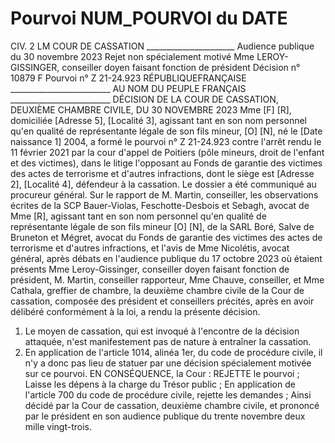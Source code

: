 # Pourvoi NUM_POURVOI du DATE

CIV. 2
LM
COUR DE CASSATION ______________________
Audience publique du 30 novembre 2023
Rejet non spécialement motivé
Mme LEROY-GISSINGER, conseiller doyen faisant fonction de président
Décision n° 10879 F
Pourvoi n° Z 21-24.923
RÉPUBLIQUEFRANÇAISE _________________________
AU NOM DU PEUPLE FRANÇAIS _________________________
DÉCISION DE LA COUR DE CASSATION, DEUXIÈME CHAMBRE CIVILE, DU 30 NOVEMBRE 2023
Mme [F] [R], domiciliée [Adresse 5], [Localité 3], agissant tant en son nom personnel qu'en qualité de représentante légale de son fils mineur, [O] [N], né le [Date naissance 1] 2004, a formé le pourvoi n° Z 21-24.923 contre l'arrêt rendu le
11 février 2021 par la cour d'appel de Poitiers (pôle mineurs, droit de l'enfant et des victimes), dans le litige l'opposant au
Fonds de garantie des victimes des actes de terrorisme et d'autres infractions, dont le siège est [Adresse 2], [Localité 4], défendeur à la cassation.
Le dossier a été communiqué au procureur général.
Sur le rapport de M. Martin, conseiller, les observations écrites de la SCP Bauer-Violas, Feschotte-Desbois et Sebagh, avocat de Mme [R], agissant tant en son nom personnel qu'en qualité de représentante légale de son fils mineur [O] [N], de la SARL Boré, Salve de Bruneton et Mégret, avocat du Fonds de garantie des victimes des actes de terrorisme et d'autres infractions, et l'avis de Mme Nicolétis, avocat général, après débats en l'audience publique du 17 octobre 2023 où étaient présents Mme Leroy-Gissinger, conseiller doyen faisant fonction de président, M. Martin, conseiller rapporteur, Mme Chauve, conseiller, et Mme Cathala, greffier de chambre, la deuxième chambre civile de la Cour de cassation, composée des président et conseillers précités, après en avoir délibéré conformément à la loi, a rendu la présente décision.
1. Le moyen de cassation, qui est invoqué à l'encontre de la décision attaquée, n'est manifestement pas de nature à entraîner la cassation.
2. En application de l'article 1014, alinéa 1er, du code de procédure civile, il n'y a donc pas lieu de statuer par une décision spécialement motivée sur ce pourvoi.
EN CONSÉQUENCE, la Cour :
REJETTE le pourvoi ;
Laisse les dépens à la charge du Trésor public ;
En application de l'article 700 du code de procédure civile, rejette les demandes ;
Ainsi décidé par la Cour de cassation, deuxième chambre civile, et prononcé par le président en son audience publique du trente novembre deux mille vingt-trois.
